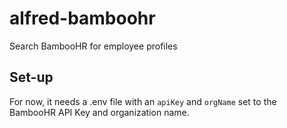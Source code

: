 # alfred-bamboohr
Search BambooHR for employee profiles

## Set-up
For now, it needs a .env file with an `apiKey` and `orgName` set to the BambooHR API Key and organization name.
